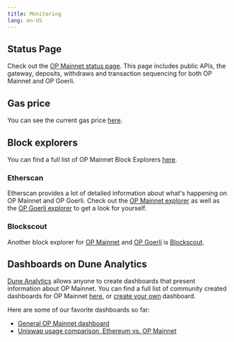 ```yaml
---
title: Monitoring
lang: en-US
---
```


## Status Page

Check out the [OP Mainnet status page](https://status.optimism.io/).
This page includes public APIs, the gateway, deposits, withdraws and transaction sequencing for both OP Mainnet and OP Goerli.

## Gas price

You can see the current gas price [here](https://optimism.io/gas-tracker).


## Block explorers

You can find a full list of OP Mainnet Block Explorers [here](https://www.alchemy.com/list-of/block-explorers-on-optimism). 

### Etherscan

Etherscan provides a lot of detailed information about what's happening on OP Mainnet and OP Goerli.
Check out the [OP Mainnet explorer](https://explorer.optimism.io) as well as the [OP Goerli explorer](https://goerli-explorer.optimism.io) to get a look for yourself.

### Blockscout

Another block explorer for [OP Mainnet](https://blockscout.com/optimism/mainnet) and [OP Goerli](https://blockscout.com/optimism/goerli) is [Blockscout](https://blockscout.com).


## Dashboards on Dune Analytics

[Dune Analytics](https://dune.xyz) allows anyone to create dashboards that present information about OP Mainnet.
You can find a full list of community created dashboards for OP Mainnet [here](https://dune.xyz/browse/dashboards?q=optimism), or [create your own](https://docs.dune.xyz/#queries) dashboard.

Here are some of our favorite dashboards so far:

- [General OP Mainnet dashboard](https://dune.xyz/Marcov/Optimism-Ethereum)
- [Uniswap usage comparison, Ethereum vs. OP Mainnet](https://dune.xyz/msilb7/Uniswap-v3-Usage-Comparison-on-Ethereum-vs-Optimism-(OVM-2.0))
